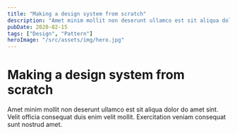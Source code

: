 ```yaml
---
title: "Making a design system from scratch"
description: "Amet minim mollit non deserunt ullamco est sit aliqua dolor do amet sint. Velit officia consequat duis enim velit mollit. Exercitation veniam consequat sunt nostrud amet."
pubDate: 2020-02-15
tags: ["Design", "Pattern"]
heroImage: "/src/assets/img/hero.jpg"
---
```


# Making a design system from scratch

Amet minim mollit non deserunt ullamco est sit aliqua dolor do amet sint. Velit officia consequat duis enim velit mollit. Exercitation veniam consequat sunt nostrud amet.
